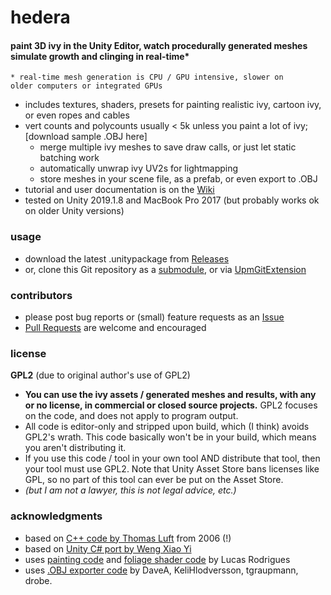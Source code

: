 # hedera

#### paint 3D ivy in the Unity Editor, watch procedurally generated meshes simulate growth and clinging in real-time*
<code>* real-time mesh generation is CPU / GPU intensive, slower on older computers or integrated GPUs</code>

- includes textures, shaders, presets for painting realistic ivy, cartoon ivy, or even ropes and cables
- vert counts and polycounts usually < 5k unless you paint a lot of ivy; [download sample .OBJ here]
    - merge multiple ivy meshes to save draw calls, or just let static batching work
    - automatically unwrap ivy UV2s for lightmapping
    - store meshes in your scene file, as a prefab, or even export to .OBJ
- tutorial and user documentation is on the [Wiki](https://github.com/radiatoryang/hedera/wiki)
- tested on Unity 2019.1.8 and MacBook Pro 2017 (but probably works ok on older Unity versions)

### usage
- download the latest .unitypackage from [Releases](https://github.com/radiatoryang/hedera/releases)
- or, clone this Git repository as a [submodule](https://git-scm.com/book/en/v2/Git-Tools-Submodules), or via [UpmGitExtension](https://github.com/mob-sakai/UpmGitExtension)

### contributors
- please post bug reports or (small) feature requests as an [Issue](https://github.com/radiatoryang/hedera/issues)
- [Pull Requests](https://github.com/radiatoryang/hedera/pulls) are welcome and encouraged

### license
**GPL2** (due to original author's use of GPL2)
- **You can use the ivy assets / generated meshes and results, with any or no license, in commercial or closed source projects.** GPL2 focuses on the code, and does not apply to program output.
- All code is editor-only and stripped upon build, which (I think) avoids GPL2's wrath. This code basically won't be in your build, which means you aren't distributing it.
- If you use this code / tool in your own tool AND distribute that tool, then your tool must use GPL2. Note that Unity Asset Store bans licenses like GPL, so no part of this tool can ever be put on the Asset Store.
- _(but I am not a lawyer, this is not legal advice, etc.)_

### acknowledgments
- based on [C++ code by Thomas Luft](http://graphics.uni-konstanz.de/~luft/ivy_generator/) from 2006 (!)
- based on [Unity C# port by Weng Xiao Yi](https://github.com/phoenixzz/IvyGenerator)
- uses [painting code](https://github.com/marmitoTH/Unity-Prefab-Placement-Editor) and [foliage shader code](https://github.com/marmitoTH/unity-enhanced-foliage) by Lucas Rodrigues
- uses [.OBJ exporter code](https://wiki.unity3d.com/index.php/ExportOBJ) by DaveA, KeliHlodversson, tgraupmann, drobe.
